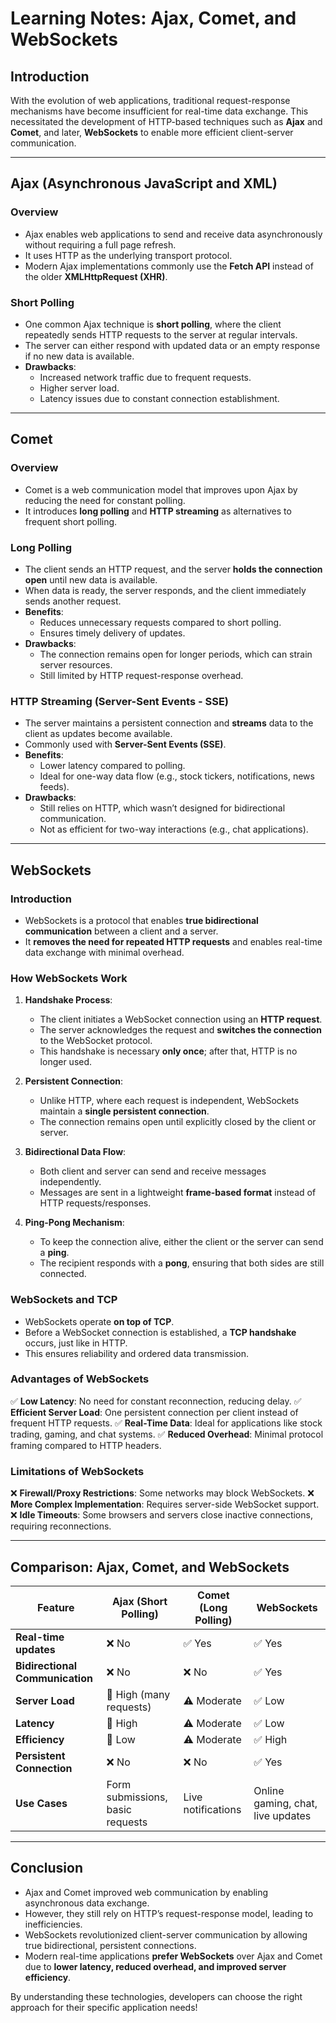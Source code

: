 # Learning Notes: Ajax, Comet, and WebSockets

## **Introduction**
With the evolution of web applications, traditional request-response mechanisms have become insufficient for real-time data exchange. This necessitated the development of HTTP-based techniques such as **Ajax** and **Comet**, and later, **WebSockets** to enable more efficient client-server communication.

---

## **Ajax (Asynchronous JavaScript and XML)**
### **Overview**
- Ajax enables web applications to send and receive data asynchronously without requiring a full page refresh.
- It uses HTTP as the underlying transport protocol.
- Modern Ajax implementations commonly use the **Fetch API** instead of the older **XMLHttpRequest (XHR)**.

### **Short Polling**
- One common Ajax technique is **short polling**, where the client repeatedly sends HTTP requests to the server at regular intervals.
- The server can either respond with updated data or an empty response if no new data is available.
- **Drawbacks**:
  - Increased network traffic due to frequent requests.
  - Higher server load.
  - Latency issues due to constant connection establishment.

---

## **Comet**
### **Overview**
- Comet is a web communication model that improves upon Ajax by reducing the need for constant polling.
- It introduces **long polling** and **HTTP streaming** as alternatives to frequent short polling.

### **Long Polling**
- The client sends an HTTP request, and the server **holds the connection open** until new data is available.
- When data is ready, the server responds, and the client immediately sends another request.
- **Benefits**:
  - Reduces unnecessary requests compared to short polling.
  - Ensures timely delivery of updates.
- **Drawbacks**:
  - The connection remains open for longer periods, which can strain server resources.
  - Still limited by HTTP request-response overhead.

### **HTTP Streaming (Server-Sent Events - SSE)**
- The server maintains a persistent connection and **streams** data to the client as updates become available.
- Commonly used with **Server-Sent Events (SSE)**.
- **Benefits**:
  - Lower latency compared to polling.
  - Ideal for one-way data flow (e.g., stock tickers, notifications, news feeds).
- **Drawbacks**:
  - Still relies on HTTP, which wasn’t designed for bidirectional communication.
  - Not as efficient for two-way interactions (e.g., chat applications).

---

## **WebSockets**
### **Introduction**
- WebSockets is a protocol that enables **true bidirectional communication** between a client and a server.
- It **removes the need for repeated HTTP requests** and enables real-time data exchange with minimal overhead.

### **How WebSockets Work**
1. **Handshake Process**:
   - The client initiates a WebSocket connection using an **HTTP request**.
   - The server acknowledges the request and **switches the connection** to the WebSocket protocol.
   - This handshake is necessary **only once**; after that, HTTP is no longer used.

2. **Persistent Connection**:
   - Unlike HTTP, where each request is independent, WebSockets maintain a **single persistent connection**.
   - The connection remains open until explicitly closed by the client or server.

3. **Bidirectional Data Flow**:
   - Both client and server can send and receive messages independently.
   - Messages are sent in a lightweight **frame-based format** instead of HTTP requests/responses.

4. **Ping-Pong Mechanism**:
   - To keep the connection alive, either the client or the server can send a **ping**.
   - The recipient responds with a **pong**, ensuring that both sides are still connected.

### **WebSockets and TCP**
- WebSockets operate **on top of TCP**.
- Before a WebSocket connection is established, a **TCP handshake** occurs, just like in HTTP.
- This ensures reliability and ordered data transmission.

### **Advantages of WebSockets**
✅ **Low Latency**: No need for constant reconnection, reducing delay.
✅ **Efficient Server Load**: One persistent connection per client instead of frequent HTTP requests.
✅ **Real-Time Data**: Ideal for applications like stock trading, gaming, and chat systems.
✅ **Reduced Overhead**: Minimal protocol framing compared to HTTP headers.

### **Limitations of WebSockets**
❌ **Firewall/Proxy Restrictions**: Some networks may block WebSockets.
❌ **More Complex Implementation**: Requires server-side WebSocket support.
❌ **Idle Timeouts**: Some browsers and servers close inactive connections, requiring reconnections.

---

## **Comparison: Ajax, Comet, and WebSockets**
| Feature           | Ajax (Short Polling) | Comet (Long Polling) | WebSockets  |
|------------------|--------------------|--------------------|-------------|
| **Real-time updates** | ❌ No | ✅ Yes | ✅ Yes |
| **Bidirectional Communication** | ❌ No | ❌ No | ✅ Yes |
| **Server Load** | 🚨 High (many requests) | ⚠️ Moderate | ✅ Low |
| **Latency** | 🚨 High | ⚠️ Moderate | ✅ Low |
| **Efficiency** | 🚨 Low | ⚠️ Moderate | ✅ High |
| **Persistent Connection** | ❌ No | ❌ No | ✅ Yes |
| **Use Cases** | Form submissions, basic requests | Live notifications | Online gaming, chat, live updates |

---

## **Conclusion**
- Ajax and Comet improved web communication by enabling asynchronous data exchange.
- However, they still rely on HTTP’s request-response model, leading to inefficiencies.
- WebSockets revolutionized client-server communication by allowing true bidirectional, persistent connections.
- Modern real-time applications **prefer WebSockets** over Ajax and Comet due to **lower latency, reduced overhead, and improved server efficiency**.

By understanding these technologies, developers can choose the right approach for their specific application needs!

